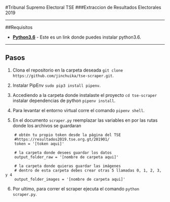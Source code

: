 #Tribunal Supremo Electoral TSE 
###Extraccion de Resultados Electorales 2019

---

##Requisitos

- __[Python3.6](https://medium.com/@moreless/install-python-3-6-on-ubuntu-16-04-28791d5c2167)__ - Este es un link donde puedes instalar python3.6.

---

## Pasos

1. Clona el repositorio en la carpeta deseada ```git clone https://github.com/jinchuika/tse-scraper.git```.

2. Instalar PipEnv ```sudo pip3 install pipenv```.

3. Accediendo a la carpeta donde instalaste el proyecto `cd tse-scraper` instalar dependencias de python ```pipenv install```.

4. Para levantar el entorno virtual corre el comando ```pipenv shell```.

5. En el documento `scraper.py` reemplazar las variables en por las rutas donde los archivos se guardaran 

```
    # obtén tu propio token desde la página del TSE
    #https://resultados2019.tse.org.gt/201901/
    token = '[token aqui]'

    # la carpeta donde desees guardar los datos
    output_folder_raw = '[nombre de carpeta aqui]'
    
    # la carpeta donde quieras guardar las imágenes
    # dentro de esta carpeta debes crear otras 5 llamadas 0, 1, 2, 3, y 4
    output_folder_images = '[nombre de carpeta aqui]'
```

6. Por ultimo, para correr el scraper ejecuta el comando ```python scraper.py```.